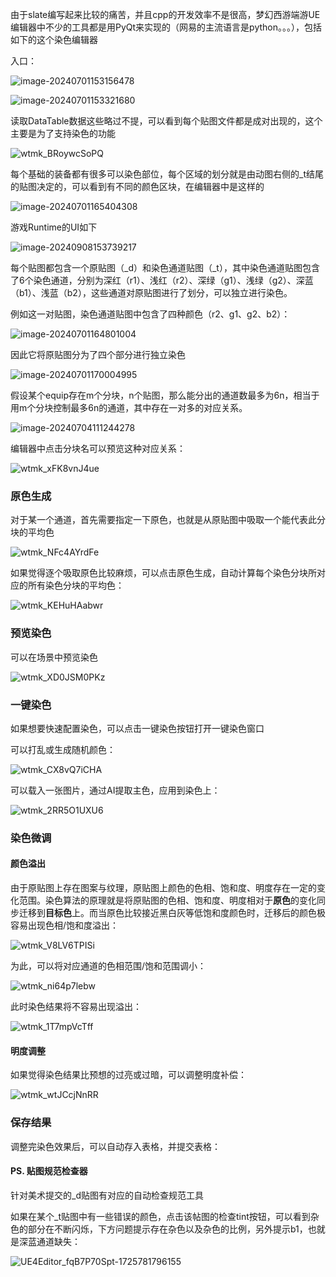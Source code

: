 由于slate编写起来比较的痛苦，并且cpp的开发效率不是很高，梦幻西游端游UE编辑器中不少的工具都是用PyQt来实现的（网易的主流语言是python。。。），包括如下的这个染色编辑器

入口：

![image-20240701153156478](染色编辑器.assets/image-20240701153156478.png)



![image-20240701153321680](染色编辑器.assets/image-20240701153321680.png)



读取DataTable数据这些略过不提，可以看到每个贴图文件都是成对出现的，这个主要是为了支持染色的功能

![wtmk_BRoywcSoPQ](染色编辑器.assets/wtmk_BRoywcSoPQ.gif)



每个基础的装备都有很多可以染色部位，每个区域的划分就是由动图右侧的_t结尾的贴图决定的，可以看到有不同的颜色区块，在编辑器中是这样的

![image-20240701165404308](染色编辑器.assets/image-20240701165404308.png)



游戏Runtime的UI如下

![image-20240908153739217](染色编辑器.assets/image-20240908153739217.png)

每个贴图都包含一个原贴图（\_d）和染色通道贴图（\_t），其中染色通道贴图包含了6个染色通道，分别为深红（r1）、浅红（r2）、深绿（g1）、浅绿（g2）、深蓝（b1）、浅蓝（b2），这些通道对原贴图进行了划分，可以独立进行染色。

例如这一对贴图，染色通道贴图中包含了四种颜色（r2、g1、g2、b2）：

![image-20240701164801004](染色编辑器.assets/image-20240701164801004.png)

因此它将原贴图分为了四个部分进行独立染色

![image-20240701170004995](染色编辑器.assets/image-20240701170004995.png)

假设某个equip存在m个分块，n个贴图，那么能分出的通道数最多为6n，相当于用m个分块控制最多6n的通道，其中存在一对多的对应关系。

![image-20240704111244278](染色编辑器.assets/image-20240704111244278.png)

编辑器中点击分块名可以预览这种对应关系：

![wtmk_xFK8vnJ4ue](染色编辑器.assets/wtmk_xFK8vnJ4ue.gif)

### 原色生成

对于某一个通道，首先需要指定一下原色，也就是从原贴图中吸取一个能代表此分块的平均色

![wtmk_NFc4AYrdFe](染色编辑器.assets/wtmk_NFc4AYrdFe.gif)

如果觉得逐个吸取原色比较麻烦，可以点击原色生成，自动计算每个染色分块所对应的所有染色分块的平均色：

![wtmk_KEHuHAabwr](染色编辑器.assets/wtmk_KEHuHAabwr.gif)

### 预览染色

可以在场景中预览染色

![wtmk_XD0JSM0PKz](染色编辑器.assets/wtmk_XD0JSM0PKz.gif)

### 一键染色

如果想要快速配置染色，可以点击一键染色按钮打开一键染色窗口

可以打乱或生成随机颜色：

![wtmk_CX8vQ7iCHA](染色编辑器.assets/wtmk_CX8vQ7iCHA.gif)

可以载入一张图片，通过AI提取主色，应用到染色上：

![wtmk_2RR5O1UXU6](染色编辑器.assets/wtmk_2RR5O1UXU6.gif)

### 染色微调

#### 颜色溢出

由于原贴图上存在图案与纹理，原贴图上颜色的色相、饱和度、明度存在一定的变化范围。染色算法的原理就是将原贴图的色相、饱和度、明度相对于**原色**的变化同步迁移到**目标色**上。而当原色比较接近黑白灰等低饱和度颜色时，迁移后的颜色极容易出现色相/饱和度溢出：

![wtmk_V8LV6TPISi](染色编辑器.assets/wtmk_V8LV6TPISi.gif)

为此，可以将对应通道的色相范围/饱和范围调小：

![wtmk_ni64p7lebw](染色编辑器.assets/wtmk_ni64p7lebw.gif)

此时染色结果将不容易出现溢出：

![wtmk_1T7mpVcTff](染色编辑器.assets/wtmk_1T7mpVcTff.gif)

#### 明度调整

如果觉得染色结果比预想的过亮或过暗，可以调整明度补偿：

![wtmk_wtJCcjNnRR](染色编辑器.assets/wtmk_wtJCcjNnRR.gif)

### 保存结果

调整完染色效果后，可以自动存入表格，并提交表格：



#### PS. 贴图规范检查器

针对美术提交的_d贴图有对应的自动检查规范工具

如果在某个_t贴图中有一些错误的颜色，点击该帖图的检查tint按钮，可以看到杂色的部分在不断闪烁，下方问题提示存在杂色以及杂色的比例，另外提示b1，也就是深蓝通道缺失：

![UE4Editor_fqB7P70Spt-1725781796155](染色编辑器.assets/UE4Editor_fqB7P70Spt-1725781796155.gif)